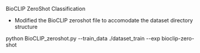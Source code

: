 BioCLIP ZeroShot Classification
- Modified the BioCLIP zeroshot file to accomodate the dataset directory structure

python BioCLIP_zeroshot.py --train_data ./dataset_train --exp bioclip-zero-shot